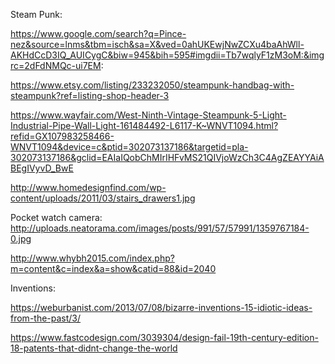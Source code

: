 Steam Punk:

https://www.google.com/search?q=Pince-nez&source=lnms&tbm=isch&sa=X&ved=0ahUKEwjNwZCXu4baAhWll-AKHdCcD3IQ_AUICygC&biw=945&bih=595#imgdii=Tb7wqlyF1zM3oM:&imgrc=2dFdNMQc-ui7EM:

https://www.etsy.com/listing/233232050/steampunk-handbag-with-steampunk?ref=listing-shop-header-3

https://www.wayfair.com/West-Ninth-Vintage-Steampunk-5-Light-Industrial-Pipe-Wall-Light-161484492-L6117-K~WNVT1094.html?refid=GX107983258466-WNVT1094&device=c&ptid=302073137186&targetid=pla-302073137186&gclid=EAIaIQobChMIrIHFvMS21QIVjoWzCh3C4AgZEAYYAiABEgIVyvD_BwE

http://www.homedesignfind.com/wp-content/uploads/2011/03/stairs_drawers1.jpg

Pocket watch camera:
http://uploads.neatorama.com/images/posts/991/57/57991/1359767184-0.jpg

http://www.whybh2015.com/index.php?m=content&c=index&a=show&catid=88&id=2040

Inventions:

https://weburbanist.com/2013/07/08/bizarre-inventions-15-idiotic-ideas-from-the-past/3/

https://www.fastcodesign.com/3039304/design-fail-19th-century-edition-18-patents-that-didnt-change-the-world